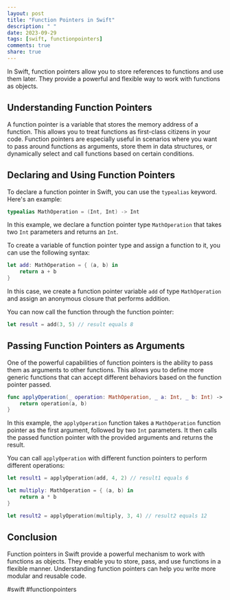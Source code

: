 ```yaml
---
layout: post
title: "Function Pointers in Swift"
description: " "
date: 2023-09-29
tags: [swift, functionpointers]
comments: true
share: true
---
```

In Swift, function pointers allow you to store references to functions and use them later. They provide a powerful and flexible way to work with functions as objects.

## Understanding Function Pointers
A function pointer is a variable that stores the memory address of a function. This allows you to treat functions as first-class citizens in your code. Function pointers are especially useful in scenarios where you want to pass around functions as arguments, store them in data structures, or dynamically select and call functions based on certain conditions.

## Declaring and Using Function Pointers
To declare a function pointer in Swift, you can use the `typealias` keyword. Here's an example:

```swift
typealias MathOperation = (Int, Int) -> Int
```

In this example, we declare a function pointer type `MathOperation` that takes two `Int` parameters and returns an `Int`.

To create a variable of function pointer type and assign a function to it, you can use the following syntax:

```swift
let add: MathOperation = { (a, b) in
    return a + b
}
```

In this case, we create a function pointer variable `add` of type `MathOperation` and assign an anonymous closure that performs addition.

You can now call the function through the function pointer:

```swift
let result = add(3, 5) // result equals 8
```

## Passing Function Pointers as Arguments
One of the powerful capabilities of function pointers is the ability to pass them as arguments to other functions. This allows you to define more generic functions that can accept different behaviors based on the function pointer passed.

```swift
func applyOperation(_ operation: MathOperation, _ a: Int, _ b: Int) -> Int {
    return operation(a, b)
}
```

In this example, the `applyOperation` function takes a `MathOperation` function pointer as the first argument, followed by two `Int` parameters. It then calls the passed function pointer with the provided arguments and returns the result.

You can call `applyOperation` with different function pointers to perform different operations:

```swift
let result1 = applyOperation(add, 4, 2) // result1 equals 6

let multiply: MathOperation = { (a, b) in
    return a * b
}

let result2 = applyOperation(multiply, 3, 4) // result2 equals 12
```

## Conclusion
Function pointers in Swift provide a powerful mechanism to work with functions as objects. They enable you to store, pass, and use functions in a flexible manner. Understanding function pointers can help you write more modular and reusable code.

#swift #functionpointers